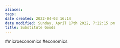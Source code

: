 ```yaml
---
aliases: 
tags: 
date created: 2022-04-03 16:14
date modified: Sunday, April 17th 2022, 7:22:15 pm
title: Substitute Goods
---
```


#microeconomics #economics
